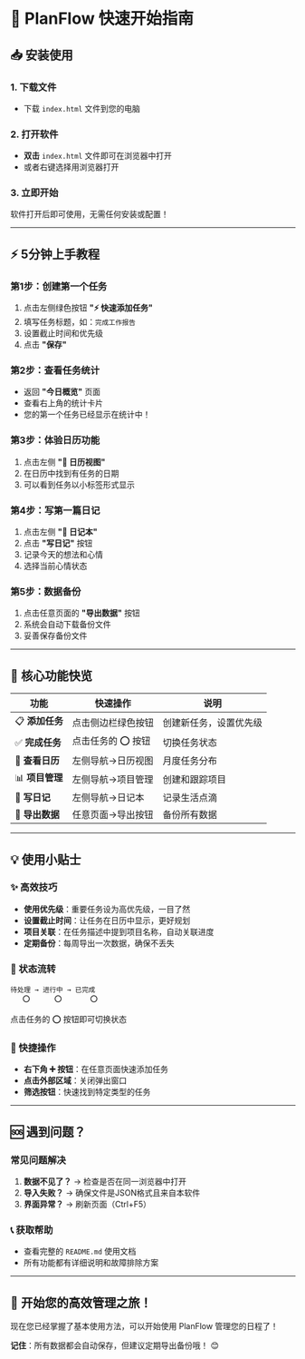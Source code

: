 # 🚀 PlanFlow 快速开始指南

## 📥 安装使用

### 1. 下载文件
- 下载 `index.html` 文件到您的电脑

### 2. 打开软件
- **双击** `index.html` 文件即可在浏览器中打开
- 或者右键选择用浏览器打开

### 3. 立即开始
软件打开后即可使用，无需任何安装或配置！

---

## ⚡ 5分钟上手教程

### 第1步：创建第一个任务
1. 点击左侧绿色按钮 **"⚡ 快速添加任务"**
2. 填写任务标题，如：`完成工作报告`
3. 设置截止时间和优先级
4. 点击 **"保存"**

### 第2步：查看任务统计
- 返回 **"今日概览"** 页面
- 查看右上角的统计卡片
- 您的第一个任务已经显示在统计中！

### 第3步：体验日历功能
1. 点击左侧 **"📅 日历视图"**
2. 在日历中找到有任务的日期
3. 可以看到任务以小标签形式显示

### 第4步：写第一篇日记
1. 点击左侧 **"📝 日记本"**
2. 点击 **"写日记"** 按钮
3. 记录今天的想法和心情
4. 选择当前心情状态

### 第5步：数据备份
1. 点击任意页面的 **"导出数据"** 按钮
2. 系统会自动下载备份文件
3. 妥善保存备份文件

---

## 🎯 核心功能快览

| 功能 | 快速操作 | 说明 |
|------|----------|------|
| 📋 **添加任务** | 点击侧边栏绿色按钮 | 创建新任务，设置优先级 |
| ✅ **完成任务** | 点击任务的 ⭕ 按钮 | 切换任务状态 |
| 📅 **查看日历** | 左侧导航→日历视图 | 月度任务分布 |
| 📊 **项目管理** | 左侧导航→项目管理 | 创建和跟踪项目 |
| 📝 **写日记** | 左侧导航→日记本 | 记录生活点滴 |
| 💾 **导出数据** | 任意页面→导出按钮 | 备份所有数据 |

---

## 💡 使用小贴士

### ✨ 高效技巧
- **使用优先级**：重要任务设为高优先级，一目了然
- **设置截止时间**：让任务在日历中显示，更好规划
- **项目关联**：在任务描述中提到项目名称，自动关联进度
- **定期备份**：每周导出一次数据，确保不丢失

### 🔄 状态流转
```
待处理 → 进行中 → 已完成
   ⭕      ⭕       ⭕
```
点击任务的 ⭕ 按钮即可切换状态

### 📱 快捷操作
- **右下角 ➕ 按钮**：在任意页面快速添加任务
- **点击外部区域**：关闭弹出窗口
- **筛选按钮**：快速找到特定类型的任务

---

## 🆘 遇到问题？

### 常见问题解决
1. **数据不见了？** → 检查是否在同一浏览器中打开
2. **导入失败？** → 确保文件是JSON格式且来自本软件
3. **界面异常？** → 刷新页面（Ctrl+F5）

### 📞 获取帮助
- 查看完整的 `README.md` 使用文档
- 所有功能都有详细说明和故障排除方案

---

## 🎉 开始您的高效管理之旅！

现在您已经掌握了基本使用方法，可以开始使用 PlanFlow 管理您的日程了！

**记住**：所有数据都会自动保存，但建议定期导出备份哦！ 😊 